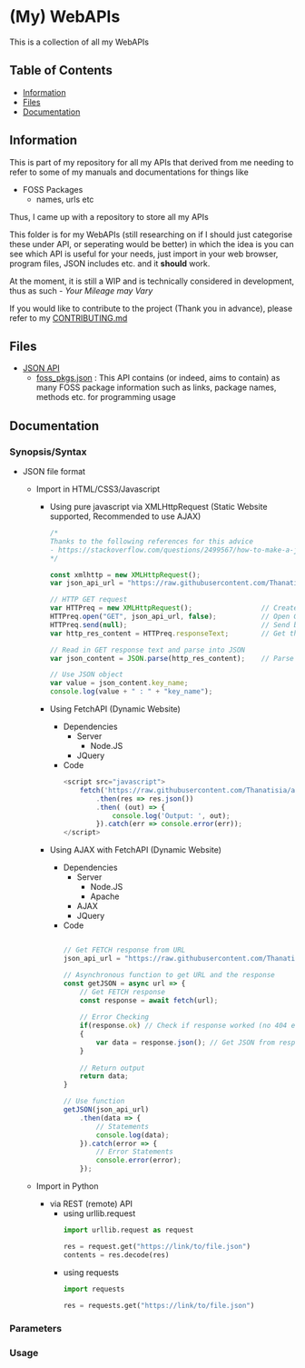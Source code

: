 # (My) WebAPIs

This is a collection of all my WebAPIs

## Table of Contents
+ [Information](#information)
+ [Files](#files)
+ [Documentation](#documentation)

## Information

This is part of my repository for all my APIs that derived from me needing to refer to some of my manuals and documentations for things like
- FOSS Packages
	- names, urls etc

Thus, I came up with a repository to store all my APIs

This folder is for my WebAPIs (still researching on if I should just categorise these under API, or seperating would be better) in which the idea is
you can see which API is useful for your needs, just import in your web browser, program files, JSON includes etc. and it <b>should</b> work.

At the moment, it is still a WIP and is technically considered in development, thus as such - *Your Mileage may Vary*

If you would like to contribute to the project (Thank you in advance), please refer to my [CONTRIBUTING.md]("../CONTRIBUTING.md")

## Files

- [JSON API](json)
    + [foss_pkgs.json](foss_pkgs.json) : This API contains (or indeed, aims to contain) as many FOSS package information such as links, package names, methods etc. for programming usage

## Documentation

### Synopsis/Syntax

- JSON file format
	- Import in HTML/CSS3/Javascript
        - Using pure javascript via XMLHttpRequest (Static Website supported, Recommended to use AJAX)
            ```javascript
            /*
            Thanks to the following references for this advice
            - https://stackoverflow.com/questions/2499567/how-to-make-a-json-call-to-an-url/2499647#2499647 : Importing JSON using purely GET request
            */
            
            const xmlhttp = new XMLHttpRequest();
            var json_api_url = "https://raw.githubusercontent.com/Thanatisia/api/main/WebAPI/api_name_here.json";
            
            // HTTP GET request 
            var HTTPreq = new XMLHttpRequest();                 // Create new XML HTTP Request
            HTTPreq.open("GET", json_api_url, false);           // Open GET request and download from URL
            HTTPreq.send(null);                                 // Send back nothing to complete the TCP/IP Handshake (SYN, ACK-SYN, SYN)
            var http_res_content = HTTPreq.responseText;        // Get the response text from the GET request packet
            
            // Read in GET response text and parse into JSON
            var json_content = JSON.parse(http_res_content);    // Parse GET response string into JSON 
            
            // Use JSON object
            var value = json_content.key_name;
            console.log(value + " : " + "key_name");
            ```
            
        - Using FetchAPI (Dynamic Website)
            - Dependencies
                - Server
                    + Node.JS
                + JQuery
            - Code
                ```javascript
                <script src="javascript">
                    fetch('https://raw.githubusercontent.com/Thanatisia/api/main/WebAPI/api_name_here.json')
                        .then(res => res.json())
                        .then( (out) => {
                            console.log('Output: ', out);
                        }).catch(err => console.error(err));
                </script>
                ```
        
        - Using AJAX with FetchAPI (Dynamic Website)
            - Dependencies
                - Server
                    + Node.JS
                    + Apache
                + AJAX
                + JQuery
            - Code
                ```javascript
                
                // Get FETCH response from URL
                json_api_url = "https://raw.githubusercontent.com/Thanatisia/api/main/WebAPI/api_name_here.json";
                
                // Asynchronous function to get URL and the response
                const getJSON = async url => {
                    // Get FETCH response
                    const response = await fetch(url);
                    
                    // Error Checking
                    if(response.ok) // Check if response worked (no 404 errors etc)
                    {
                        var data = response.json(); // Get JSON from response 
                    }
                    
                    // Return output
                    return data;
                }
                
                // Use function
                getJSON(json_api_url)
                    .then(data => {
                        // Statements
                        console.log(data);
                    }).catch(error => {
                        // Error Statements
                        console.error(error);
                    });
                ```

	- Import in Python
		- via REST (remote) API
			- using urllib.request
				```python
				import urllib.request as request

				res = request.get("https://link/to/file.json")
				contents = res.decode(res)
				```
			- using requests
				```python
				import requests

				res = requests.get("https://link/to/file.json")
				```


### Parameters

### Usage
